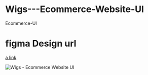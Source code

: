 # Wigs---Ecommerce-Website-UI
Ecommerce-UI

# figma Design url 
[a link](https://www.figma.com/file/iDJ3FHvTkI6MdJphNg5j1H/Wigs---Ecommerce-UI?node-id=1%3A4)


![Wigs - Ecommerce Website UI](https://raw.githubusercontent.com/nowshad-netizen/Wigs---Ecommerce-Website-UI/main/Screenshot_2.png)
